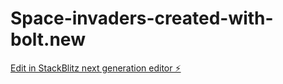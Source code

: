 # Space-invaders-created-with-bolt.new

[Edit in StackBlitz next generation editor ⚡️](https://stackblitz.com/~/github.com/Starbugstone/Space-invaders-created-with-bolt.new)
